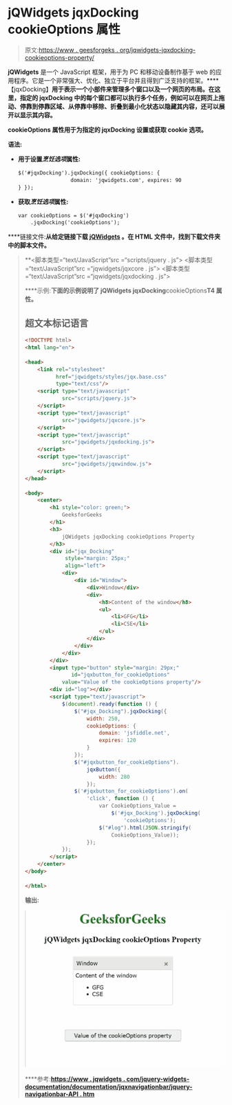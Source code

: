 # jQWidgets jqxDocking cookieOptions 属性

> 原文:[https://www . geesforgeks . org/jqwidgets-jqxdocking-cookieoptions-property/](https://www.geeksforgeeks.org/jqwidgets-jqxdocking-cookieoptions-property/)

**jQWidgets** 是一个 JavaScript 框架，用于为 PC 和移动设备制作基于 web 的应用程序。它是一个非常强大、优化、独立于平台并且得到广泛支持的框架。****【jqxDocking】**用于表示一个小部件来管理多个窗口以及一个网页的布局。在这里，指定的 jqxDocking 中的每个窗口都可以执行多个任务，例如可以在网页上拖动、停靠到停靠区域、从停靠中移除、折叠到最小化状态以隐藏其内容，还可以展开以显示其内容。**

****cookieOptions** 属性用于为指定的 jqxDocking 设置或获取 cookie 选项。**

****语法:****

*   **用于设置*烹饪选项*属性:**

    ```html
    $('#jqxDocking').jqxDocking({ cookieOptions: { 
                     domain: 'jqwidgets.com', expires: 90
    } }); 
    ```

*   **获取*烹饪选项*属性:**

    ```html
    var cookieOptions = $('#jqxDocking')
        .jqxDocking('cookieOptions');
    ```

****链接文件:**从给定链接下载 [jQWidgets](https://www.jqwidgets.com/download/) 。在 HTML 文件中，找到下载文件夹中的脚本文件。**

> <link rel="”stylesheet”" href="”jqwidgets/styles/jqx.base.css”" type="”text/css”"> **<脚本类型=“text/JavaScript”src =“scripts/jquery . js”></脚本>
> <脚本类型=“text/JavaScript”src =“jqwidgets/jqxcore . js”></脚本>
> <脚本类型=“text/JavaScript”src =“jqwidgets/jqxdocking . js”></脚本**

****示例:**下面的示例说明了 jQWidgets jqxDocking**cookieOptions**T4 属性。**

## **超文本标记语言**

```html
<!DOCTYPE html>
<html lang="en">

<head>
    <link rel="stylesheet" 
          href="jqwidgets/styles/jqx.base.css"
          type="text/css"/>
    <script type="text/javascript" 
            src="scripts/jquery.js">
    </script>
    <script type="text/javascript" 
            src="jqwidgets/jqxcore.js">
    </script>
    <script type="text/javascript" 
            src="jqwidgets/jqxdocking.js">
    </script>
    <script type="text/javascript" 
            src="jqwidgets/jqxwindow.js">
    </script>
</head>

<body>
    <center>
        <h1 style="color: green;">
            GeeksforGeeks
        </h1>
        <h3>
            jQWidgets jqxDocking cookieOptions Property
        </h3>
        <div id="jqx_Docking" 
             style="margin: 25px;" 
             align="left">
            <div>
                <div id="Window">
                    <div>Window</div>
                    <div>
                        <h8>Content of the window</h8>
                        <ul>
                            <li>GFG</li>
                            <li>CSE</li>
                        </ul>
                    </div>
                </div>
            </div>
        </div>
        <input type="button" style="margin: 29px;" 
               id="jqxbutton_for_cookieOptions"
            value="Value of the cookieOptions property"/>
        <div id="log"></div>
        <script type="text/javascript">
            $(document).ready(function () {
                $("#jqx_Docking").jqxDocking({
                    width: 250,
                    cookieOptions: {
                        domain: 'jsfiddle.net',
                        expires: 120
                    }
                });
                $("#jqxbutton_for_cookieOptions").
                    jqxButton({
                        width: 280
                    });
                $('#jqxbutton_for_cookieOptions').on(
                    'click', function () {
                        var CookieOptions_Value =
                            $('#jqx_Docking').jqxDocking(
                                'cookieOptions');
                        $("#log").html(JSON.stringify(
                            CookieOptions_Value));
                    });
            });
        </script>
    </center>
</body>

</html>
```

****输出:****

**![](img/a4b6fe4c7116111e2c12a878095f55aa.png)**

****参考:**[https://www . jqwidgets . com/jquery-widgets-documentation/documentation/jqxnavigationbar/jquery-navigationbar-API . htm](https://www.jqwidgets.com/jquery-widgets-documentation/documentation/jqxdocking/jquery-docking-api.htm)**
